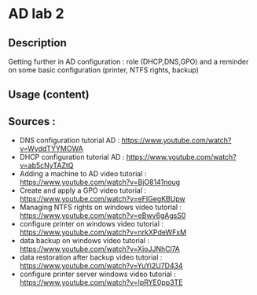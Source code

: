 # AD lab 2

## Description

Getting further in AD configuration : role (DHCP,DNS,GPO) and a reminder on some basic configuration (printer, NTFS rights, backup)

## Usage (content)

## Sources :

- DNS configuration tutorial AD : https://www.youtube.com/watch?v=WyddTYYMOWA
- DHCP configuration tutorial AD : https://www.youtube.com/watch?v=ab5cNyTAZtQ
- Adding a machine to AD video tutorial : https://www.youtube.com/watch?v=BjO8141noug
- Create and apply a GPO video tutorial : https://www.youtube.com/watch?v=eFIGegKBUpw
- Managing NTFS rights on windows video tutorial : https://www.youtube.com/watch?v=eBwv6gAgsS0
- configure printer on windows video tutorial : https://www.youtube.com/watch?v=nrkXPdeWFxM
- data backup on windows video tutorial : https://www.youtube.com/watch?v=XjoJJNhCl7A
- data restoration after backup video tutorial : https://www.youtube.com/watch?v=YuYi2U7D434
- configure printer server windows video tutorial : https://www.youtube.com/watch?v=IpRYE0pp3TE